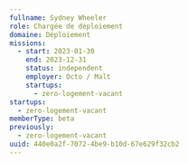 ```yaml
---
fullname: Sydney Wheeler
role: Chargée de déploiement
domaine: Déploiement
missions:
  - start: 2023-01-30
    end: 2023-12-31
    status: independent
    employer: Octo / Malt
    startups:
      - zero-logement-vacant
startups:
  - zero-logement-vacant
memberType: beta
previously:
  - zero-logement-vacant
uuid: 440e0a2f-7072-4be9-b10d-67e629f32cb2
---
```

